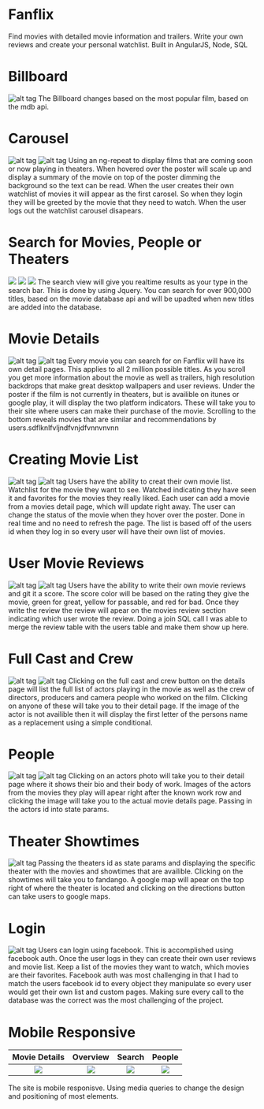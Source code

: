 # Fanflix
Find movies with detailed movie information and trailers. Write your own reviews and create your personal watchlist. Built in AngularJS, Node, SQL

# Billboard
![alt tag](https://github.com/wesleyhuang23/fanflix/blob/master/screenshots/billboard.png?raw=true)
The Billboard changes based on the most popular film, based on the mdb api.

# Carousel
![alt tag](https://github.com/wesleyhuang23/fanflix/blob/master/screenshots/slider.png?raw=true)
![alt tag](https://github.com/wesleyhuang23/fanflix/blob/master/screenshots/watchlist-home.png)
Using an ng-repeat to display films that are coming soon or now playing in theaters. When hovered over the poster will scale up and display a summary of the movie on top of the poster dimming the background so the text can be read. When the user creates their own watchlist of movies it will appear as the first carosel. So when they login they will be greeted by the movie that they need to watch. When the user logs out the watchlist carousel disapears.

# Search for Movies, People or Theaters
![](https://github.com/wesleyhuang23/fanflix/blob/master/screenshots/search.png?raw=true) ![](https://github.com/wesleyhuang23/fanflix/blob/master/screenshots/people-search.png?raw=true) ![](https://github.com/wesleyhuang23/fanflix/blob/master/screenshots/theater-search.png?raw=true)
The search view will give you realtime results as your type in the search bar. This is done by using Jquery. You can search for over 900,000 titles, based on the movie database api and will be upadted when new titles are added into the database.

# Movie Details
![alt tag](https://github.com/wesleyhuang23/fanflix/blob/master/screenshots/details.png?raw=true)
![alt tag](https://github.com/wesleyhuang23/fanflix/blob/master/screenshots/lead%20cast%20and%20trailer.png?raw=true)
Every movie you can search for on Fanflix will have its own detail pages. This applies to all 2 million possible titles. As you scroll you get more information about the movie as well as trailers, high resolution backdrops that make great desktop wallpapers and user reviews. Under the poster if the film is not currently in theaters, but is availible on itunes or google play, it will display the two platform indicators. These will take you to their site where users can make their purchase of the movie. Scrolling to the bottom reveals movies that are similar and recommendations by users.sdflknlfvljndfvnjdfvnnvnvnn

# Creating Movie List
![alt tag](https://github.com/wesleyhuang23/fanflix/blob/master/screenshots/mylist2.png)
![alt tag](https://github.com/wesleyhuang23/fanflix/blob/master/screenshots/mylist.png)
Users have the ability to creat their own movie list. Watchlist for the movie they want to see. Watched indicating they have seen it and favorites for the movies they really liked. Each user can add a movie from a movies detail page, which will update right away. The user can change the status of the movie when they hover over the poster. Done in real time and no need to refresh the page. The list is based off of the users id when they log in so every user will have their own list of movies.

# User Movie Reviews
![alt tag](https://github.com/wesleyhuang23/fanflix/blob/master/screenshots/writing%20reviews.png)
![alt tag](https://github.com/wesleyhuang23/fanflix/blob/master/screenshots/user-review.png)
Users have the ability to write their own movie reviews and git it a score. The score color will be based on the rating they give the movie, green for great, yellow for passable, and red for bad. Once they write the review the review will apear on the movies review section indicating which user wrote the review. Doing a join SQL call I was able to merge the review table with the users table and make them show up here.

# Full Cast and Crew
![alt tag](https://github.com/wesleyhuang23/fanflix/blob/master/screenshots/fullcast.png?raw=true)
![alt tag](https://github.com/wesleyhuang23/fanflix/blob/master/screenshots/crew.png?raw=true)
Clicking on the full cast and crew button on the details page will list the full list of actors playing in the movie as well as the crew of directors, producers and camera people who worked on the film. Clicking on anyone of these will take you to their detail page. If the image of the actor is not availible then it will display the first letter of the persons name as a replacement using a simple conditional.

# People
![alt tag](https://github.com/wesleyhuang23/fanflix/blob/master/screenshots/emma%20with%20background.png)
![alt tag](https://github.com/wesleyhuang23/fanflix/blob/master/screenshots/emma-cast.png)
Clicking on an actors photo will take you to their detail page where it shows their bio and their body of work. Images of the actors from the movies they play will apear right after the known work row and clicking the image will take you to the actual movie details page. Passing in the actors id into state params. 

# Theater Showtimes
![alt tag](https://github.com/wesleyhuang23/fanflix/blob/master/screenshots/googlemaps.png)
Passing the theaters id as state params and displaying the specific theater with the movies and showtimes that are availible. Clicking on the showtimes will take you to fandango. A google map will apear on the top right of where the theater is located and clicking on the directions button can take users to google maps. 

# Login
![alt tag](https://github.com/wesleyhuang23/fanflix/blob/master/screenshots/login.png?raw=true)
Users can login using facebook. This is accomplished using facebook auth. Once the user logs in they can create their own user reviews and movie list. Keep a list of the movies they want to watch, which movies are their favorites. Facebook auth was most challenging in that I had to match the users facebook id to every object they manipulate so every user would get their own list and custom pages. Making sure every call to the database was the correct was the most challenging of the project. 

# Mobile Responsive
 Movie Details             |Overview                   | Search                    | People                    
:-------------------------:|:-------------------------:|:-------------------------:|:-------------------------:
![](https://github.com/wesleyhuang23/fanflix/blob/master/screenshots/mobile-responsive2.png?raw=true)  |  ![](https://github.com/wesleyhuang23/fanflix/blob/master/screenshots/mobile-responsive3.png?raw=true) | ![](https://github.com/wesleyhuang23/fanflix/blob/master/screenshots/starwars.png) | ![](https://github.com/wesleyhuang23/fanflix/blob/master/screenshots/leo1.png)

The site is mobile responisve. Using media queries to change the design and positioning of most elements. 



